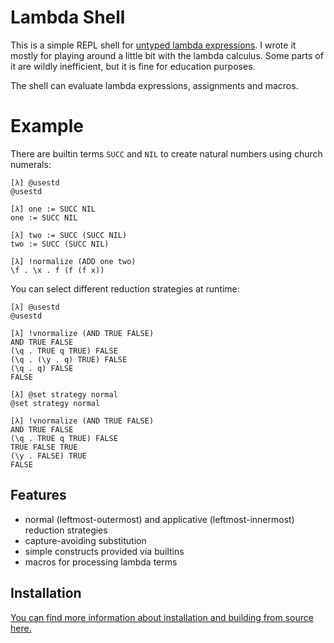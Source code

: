 # Lambda Shell
This is a simple REPL shell for [untyped lambda expressions](https://en.wikipedia.org/wiki/Lambda_calculus).
I wrote it mostly for playing around a little bit with the lambda calculus.
Some parts of it are wildly inefficient, but it is fine for education purposes.

The shell can evaluate lambda expressions, assignments and macros.

# Example

There are builtin terms `SUCC` and `NIL` to create natural numbers using church numerals:
```
[λ] @usestd
@usestd

[λ] one := SUCC NIL
one := SUCC NIL

[λ] two := SUCC (SUCC NIL)
two := SUCC (SUCC NIL)

[λ] !normalize (ADD one two)
\f . \x . f (f (f x))
```

You can select different reduction strategies at runtime:
```
[λ] @usestd
@usestd

[λ] !vnormalize (AND TRUE FALSE)
AND TRUE FALSE
(\q . TRUE q TRUE) FALSE
(\q . (\y . q) TRUE) FALSE
(\q . q) FALSE
FALSE

[λ] @set strategy normal
@set strategy normal

[λ] !vnormalize (AND TRUE FALSE)
AND TRUE FALSE
(\q . TRUE q TRUE) FALSE
TRUE FALSE TRUE
(\y . FALSE) TRUE
FALSE
```

## Features
* normal (leftmost-outermost) and applicative (leftmost-innermost) reduction strategies
* capture-avoiding substitution
* simple constructs provided via builtins
* macros for processing lambda terms

## Installation
[You can find more information about installation and building from source here.](https://jzbor.de/lash/installation.html)

